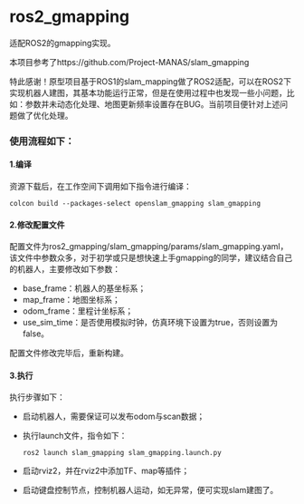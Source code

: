# ros2_gmapping
适配ROS2的gmapping实现。

本项目参考了https://github.com/Project-MANAS/slam_gmapping

特此感谢！原型项目基于ROS1的slam_mapping做了ROS2适配，可以在ROS2下实现机器人建图，其基本功能运行正常，但是在使用过程中也发现一些小问题，比如：参数并未动态化处理、地图更新频率设置存在BUG。当前项目便针对上述问题做了优化处理。

### 使用流程如下：

#### 1.编译

资源下载后，在工作空间下调用如下指令进行编译：

```
colcon build --packages-select openslam_gmapping slam_gmapping
```

#### 2.修改配置文件

配置文件为ros2_gmapping/slam_gmapping/params/slam_gmapping.yaml，该文件中参数众多，对于初学或只是想快速上手gmapping的同学，建议结合自己的机器人，主要修改如下参数：

* base_frame：机器人的基坐标系；
* map_frame：地图坐标系；
* odom_frame：里程计坐标系；
* use_sim_time：是否使用模拟时钟，仿真环境下设置为true，否则设置为false。

配置文件修改完毕后，重新构建。

#### 3.执行

执行步骤如下：

* 启动机器人，需要保证可以发布odom与scan数据；

* 执行launch文件，指令如下：

  ```
  ros2 launch slam_gmapping slam_gmapping.launch.py
  ```

* 启动rviz2，并在rviz2中添加TF、map等插件；

* 启动键盘控制节点，控制机器人运动，如无异常，便可实现slam建图了。
